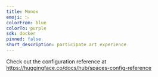 ```yaml
---
title: Monox
emoji: 📉
colorFrom: blue
colorTo: purple
sdk: docker
pinned: false
short_description: participate art experience
---
```


Check out the configuration reference at https://huggingface.co/docs/hub/spaces-config-reference
